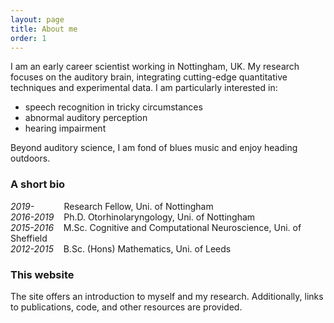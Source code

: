 ```yaml
---
layout: page
title: About me
order: 1
---
```


I am an early career scientist working in Nottingham, UK. My research focuses on the auditory brain, integrating cutting-edge quantitative techniques and experimental data. I am particularly interested in:
* speech recognition in tricky circumstances
* abnormal auditory perception
* hearing impairment

Beyond auditory science, I am fond of blues music and enjoy heading outdoors.

### A short bio

*2019-* &nbsp;&nbsp;&nbsp;&nbsp;&nbsp;&nbsp;&nbsp;&nbsp;&nbsp;&nbsp; Research Fellow, Uni. of Nottingham  
*2016-2019* &nbsp;&nbsp; Ph.D. Otorhinolaryngology, Uni. of Nottingham  
*2015-2016* &nbsp;&nbsp; M.Sc. Cognitive and Computational Neuroscience, Uni. of Sheffield  
*2012-2015* &nbsp;&nbsp; B.Sc. (Hons) Mathematics, Uni. of Leeds

### This website
The site offers an introduction to myself and my research. Additionally, links to publications, code, and other resources are provided.
